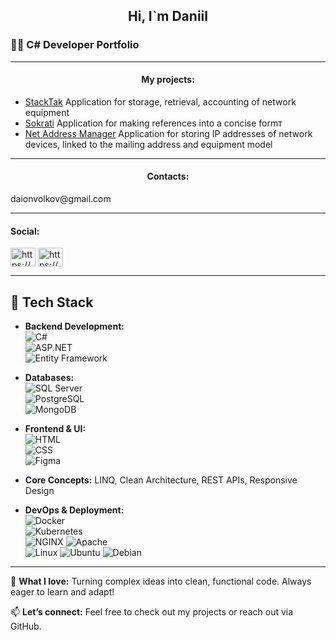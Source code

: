 <h2 align="center">Hi, I`m Daniil</h2>
<h3> 👨‍💻 C# Developer Portfolio</h3> 
<hr/>
<h4 align="center">My projects:</h4>
<ul>
  <li><a href="https://github.com/daionvolkov/StackTak">StackTak</a> Application for storage, retrieval, accounting of network equipment</li>
  <li><a href="https://github.com/daionvolkov/sokrati_git">Sokrati</a> Application for making references into a concise formт </li>
  <li><a href="https://github.com/daionvolkov/NetAddressManager.git">Net Address Manager</a> Application for storing IP addresses of network devices, linked to the mailing address and equipment model</li>
</ul>
  <hr/>
  <h4 align="center">Contacts:</h4>
<p>
  daionvolkov@gmail.com
  </p>


<hr/>
<h4 align="left">Social:</h4>
<p align="left">
<a href="https://linkedin.com/in/https://www.linkedin.com/in/%d0%b4%d0%b0%d0%bd%d0%b8%d0%b8%d0%bb-%d0%b2%d0%be%d0%bb%d0%ba%d0%be%d0%b2-0705b2127/" target="blank"><img align="center" src="https://raw.githubusercontent.com/rahuldkjain/github-profile-readme-generator/master/src/images/icons/Social/linked-in-alt.svg" alt="https://www.linkedin.com/in/%d0%b4%d0%b0%d0%bd%d0%b8%d0%b8%d0%bb-%d0%b2%d0%be%d0%bb%d0%ba%d0%be%d0%b2-0705b2127/" height="30" width="40" /></a>
<a href="https://fb.com/https://www.facebook.com/daniel.volkov.75" target="blank"><img align="center" src="https://raw.githubusercontent.com/rahuldkjain/github-profile-readme-generator/master/src/images/icons/Social/facebook.svg" alt="https://www.facebook.com/daniel.volkov.75" height="30" width="40" /></a>
</p>
<hr/>

## 🚀 Tech Stack  

- **Backend Development:**  
  ![C#](https://img.shields.io/badge/-C%23-239120?style=flat&logo=c-sharp&logoColor=white)  
  ![ASP.NET](https://img.shields.io/badge/-ASP.NET-5C2D91?style=flat&logo=dotnet&logoColor=white)  
  ![Entity Framework](https://img.shields.io/badge/-Entity%20Framework-512BD4?style=flat&logo=dotnet&logoColor=white)  

- **Databases:**  
  ![SQL Server](https://img.shields.io/badge/-SQL%20Server-CC2927?style=flat&logo=microsoft-sql-server&logoColor=white)  
  ![PostgreSQL](https://img.shields.io/badge/-PostgreSQL-336791?style=flat&logo=postgresql&logoColor=white)  
  ![MongoDB](https://img.shields.io/badge/-MongoDB-47A248?style=flat&logo=mongodb&logoColor=white)  

- **Frontend & UI:**  
  ![HTML](https://img.shields.io/badge/-HTML-E34F26?style=flat&logo=html5&logoColor=white)  
  ![CSS](https://img.shields.io/badge/-CSS-1572B6?style=flat&logo=css3&logoColor=white)  
  ![Figma](https://img.shields.io/badge/-Figma-F24E1E?style=flat&logo=figma&logoColor=white)  

- **Core Concepts:** LINQ, Clean Architecture, REST APIs, Responsive Design  

- **DevOps & Deployment:**  
  ![Docker](https://img.shields.io/badge/-Docker-2496ED?style=flat&logo=docker&logoColor=white)  
  ![Kubernetes](https://img.shields.io/badge/-Kubernetes-326CE5?style=flat&logo=kubernetes&logoColor=white)  
  ![NGINX](https://img.shields.io/badge/-NGINX-009639?style=flat&logo=nginx&logoColor=white)
  ![Apache](https://img.shields.io/badge/-Apache-D22128?style=flat&logo=apache&logoColor=white)  
  ![Linux](https://img.shields.io/badge/-Linux-FCC624?style=flat&logo=linux&logoColor=black)
  ![Ubuntu](https://img.shields.io/badge/-Ubuntu-E95420?style=flat&logo=ubuntu&logoColor=white)
  ![Debian](https://img.shields.io/badge/-Debian-A81D33?style=flat&logo=debian&logoColor=white)  
  
  
---

🌟 **What I love:** Turning complex ideas into clean, functional code. Always eager to learn and adapt!  

📫 **Let’s connect:** Feel free to check out my projects or reach out via GitHub.  
